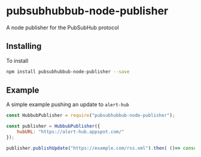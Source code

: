 # pubsubhubbub-node-publisher
A node publisher for the PubSubHub protocol

## Installing
To install

```bash
npm install pubsubhubbub-node-publisher --save
```

## Example
A simple example pushing an update to `alert-hub`

```javascript
const HubbubPublisher = require("pubsubhubbub-node-publisher");

const publisher = HubbubPublisher({
    hubURL: "https://alert-hub.appspot.com/"
});

publisher.publishUpdate("https://example.com/rss.xml").then( ()=> console.log("OK") )
```
